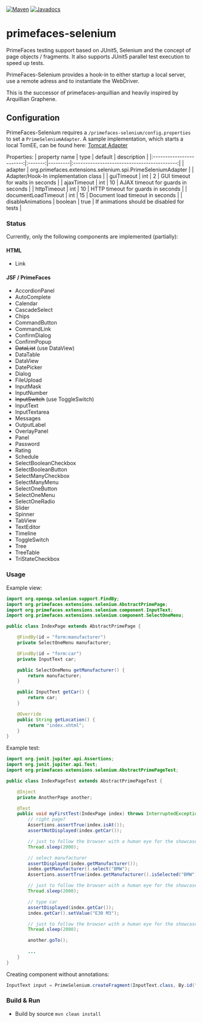 [![Maven](https://img.shields.io/maven-central/v/org.primefaces/primefaces.svg)](https://repo.maven.apache.org/maven2/org/primefaces/primefaces-selenium/)
[![Javadocs](http://javadoc.io/badge/org.primefaces/primefaces-selenium.svg)](http://javadoc.io/doc/org.primefaces/primefaces-selenium)

# primefaces-selenium

PrimeFaces testing support based on JUnit5, Selenium and the concept of page objects / fragments. 
It also supports JUnit5 parallel test execution to speed up tests.

PrimeFaces-Selenium provides a hook-in to either startup a local server, use a remote adress and to instantiate the WebDriver.

This is the successor of primefaces-arquillian and heavily inspired by Arquillian Graphene.

## Configuration

PrimeFaces-Selenium requires a `/primefaces-selenium/config.properties` to set a `PrimeSeleniumAdapter`.
A sample implementation, which starts a local TomEE, can be found here: [Tomcat Adapter](https://github.com/primefaces/primefaces/blob/master/primefaces-integration-tests/src/test/java/org/primefaces/integrationtests/PrimeFacesSeleniumTomcatAdapter.java)

Properties:
|       property name      |   type  | default |                 description                 |
|:------------------------:|:-------:|---------|:-------------------------------------------:|
|          adapter         | org.primefaces.extensions.selenium.spi.PrimeSeleniumAdapter    |         | Adapter/Hook-In implementation class |
|        guiTimeout        |   int   | 2       |       GUI timeout for waits in seconds      |
|        ajaxTimeout       |   int   | 10      |      AJAX timeout for guards in seconds     |
|        httpTimeout       |   int   | 10      |      HTTP timeout for guards in seconds     |
|    documentLoadTimeout   |   int   | 15      |       Document load timeout in seconds      |
|    disableAnimations     | boolean | true    | If animations should be disabled for tests  |

### Status

Currently, only the following components are implemented (partially):

#### HTML

- Link

#### JSF / PrimeFaces

- AccordionPanel
- AutoComplete
- Calendar
- CascadeSelect
- Chips
- CommandButton
- CommandLink
- ConfirmDialog
- ConfirmPopup
- ~~DataList~~ (use DataView)
- DataTable
- DataView
- DatePicker
- Dialog
- FileUpload  
- InputMask
- InputNumber
- ~~InputSwitch~~ (use ToggleSwitch)
- InputText
- InputTextarea
- Messages
- OutputLabel
- OverlayPanel
- Panel
- Password
- Rating
- Schedule
- SelectBooleanCheckbox
- SelectBooleanButton
- SelectManyCheckbox
- SelectManyMenu  
- SelectOneButton
- SelectOneMenu
- SelectOneRadio
- Slider
- Spinner
- TabView
- TextEditor
- Timeline
- ToggleSwitch
- Tree 
- TreeTable
- TriStateCheckbox

### Usage

Example view:

```java
import org.openqa.selenium.support.FindBy;
import org.primefaces.extensions.selenium.AbstractPrimePage;
import org.primefaces.extensions.selenium.component.InputText;
import org.primefaces.extensions.selenium.component.SelectOneMenu;

public class IndexPage extends AbstractPrimePage {

    @FindBy(id = "form:manufacturer")
    private SelectOneMenu manufacturer;

    @FindBy(id = "form:car")
    private InputText car;

    public SelectOneMenu getManufacturer() {
        return manufacturer;
    }

    public InputText getCar() {
        return car;
    }

    @Override
    public String getLocation() {
        return "index.xhtml";
    }
}
```

Example test:

```java
import org.junit.jupiter.api.Assertions;
import org.junit.jupiter.api.Test;
import org.primefaces.extensions.selenium.AbstractPrimePageTest;

public class IndexPageTest extends AbstractPrimePageTest {

    @Inject
    private AnotherPage another;

    @Test
    public void myFirstTest(IndexPage index) throws InterruptedException {
        // right page?
        Assertions.assertTrue(index.isAt());
        assertNotDisplayed(index.getCar());

        // just to follow the browser with a human eye for the showcase :D - not need in your real tests
        Thread.sleep(2000);

        // select manufacturer
        assertDisplayed(index.getManufacturer());
        index.getManufacturer().select("BMW");
        Assertions.assertTrue(index.getManufacturer().isSelected("BMW"));

        // just to follow the browser with a human eye for the showcase :D - not need in your real tests
        Thread.sleep(2000);

        // type car
        assertDisplayed(index.getCar());
        index.getCar().setValue("E30 M3");

        // just to follow the browser with a human eye for the showcase :D - not need in your real tests
        Thread.sleep(2000);

        another.goTo();
        
        ...
    }
}
```

Creating component without annotations:

```java
InputText input = PrimeSelenium.createFragment(InputText.class, By.id("test"));
```

### Build & Run

- Build by source `mvn clean install`
